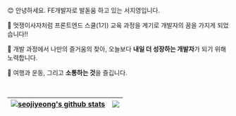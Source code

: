 😊 안녕하세요. FE개발자로 발돋움 하고 있는 서지영입니다. 

🦁 멋쟁이사자처럼 프론트엔드 스쿨(1기) 교육 과정을 계기로 개발자의 꿈을 가지게 되었습니다!!

🌱 개발 과정에서 나만의 즐거움의 찾아, 오늘보다 <strong>내일 더 성장하는 개발자</strong>가 되기 위해 노력합니다.

🌊 여행과 운동, 그리고 <strong>소통하는 것</strong>을 즐깁니다.

<br/>  

| <a href="https://github.com/jiyeong0909/github-readme-stats"><img align="center" src="https://github-readme-stats.vercel.app/api?username=jiyeong0909&show_icons=true&include_all_commits=true&theme=buefy&hide_border=true" alt="seojiyeong's github stats" /></a> | <a href="https://github.com/jiyeong0909/github-readme-stats"><img align="center" src="https://github-readme-stats.vercel.app/api/top-langs/?username=jiyeong0909&layout=compact&theme=buefy&hide_border=true" /></a> |
| ------------- | ------------- |
